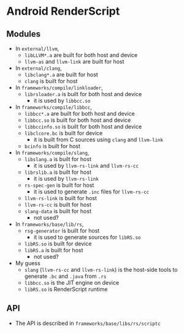 Android RenderScript
====================

## Modules

* In `external/llvm`,
  * `libLLVM*.a` are built for both host and device
  * `llvm-as` and `llvm-link` are built for host
* In `external/clang`,
  * `libclang*.a` are built for host
  * `clang` is built for host
* In `frameworks/compile/linkloader`,
  * `librsloader.a` is built for both host and device
    * it is used by `libbcc.so`
* In `frameworks/compile/libbcc`,
  * `libbcc*.a` are built for both host and device
  * `libbcc.so` is built for both host and device
  * `libbccinfo.so` is built for both host and device
  * `libclcore.bc` is built for device
    * it is built from C sources using `clang` and `llvm-link`
  * `bcinfo` is built for host
* In `frameworks/compile/slang`,
  * `libslang.a` is built for host
    * it is used by `llvm-rs-link` and `llvm-rs-cc`
  * `librslib.a` is built for host
    * it is used by `llvm-rs-link`
  * `rs-spec-gen` is built for host
    * it is used to generate `.inc` files for `llvm-rs-cc`
  * `llvm-rs-link` is built for host
  * `llvm-rs-cc` is built for host
  * `slang-data` is built for host
    * not used?
* In `frameworks/base/lib/rs`,
  * `rsg-generator` is built for host
    * it is used to generate sources for `libRS.so`
  * `libRS.so` is built for device
  * `libRS.a` is built for host
    * not used?
* My guess
  * `slang` (`llvm-rs-cc` and `llvm-rs-link`) is the host-side tools to
    generate `.bc` and `.java` from `.rs`
  * `libbcc.so` is the JIT engine on device
  * `libRS.so` is RenderScript runtime

## API

* The API is described in `frameworks/base/libs/rs/scriptc`
